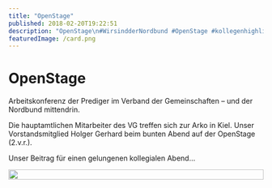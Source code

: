 ```yaml
---
title: "OpenStage"
published: 2018-02-20T19:22:51
description: "OpenStage\n#WirsindderNordbund #OpenStage #kollegenhighlight #FeierAbend"
featuredImage: /card.png
---
```


# OpenStage

Arbeitskonferenz der Prediger im Verband der Gemeinschaften &#8211; und der Nordbund mittendrin.

Die hauptamtlichen Mitarbeiter des VG treffen sich zur Arko in Kiel. Unser Vorstandsmitglied Holger Gerhard beim bunten Abend auf der OpenStage (2.v.r.).

Unser Beitrag für einen gelungenen kollegialen Abend&#8230;

<div style="display: grid; grid-template-columns: repeat(1, 1fr); grid-gap: 5px;">
<img src="/old/DSC_1912.jpg" alt width="100%">
</div>